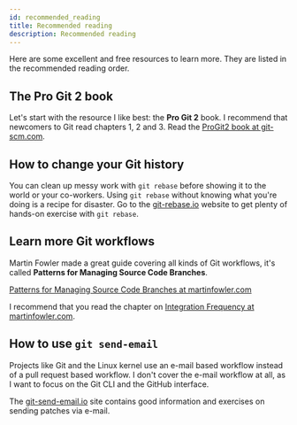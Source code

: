 ```yaml
---
id: recommended_reading
title: Recommended reading
description: Recommended reading
---
```


Here are some excellent and free resources to learn more.
They are listed in the recommended reading order.

## The Pro Git 2 book

Let's start with the resource I like best: the **Pro Git 2** book.
I recommend that newcomers to Git read chapters 1, 2 and 3.
Read the [ProGit2 book at git-scm.com](https://git-scm.com/book/en/v2).

## How to change your Git history

You can clean up messy work with `git rebase` before showing it to the world or your co-workers.
Using `git rebase` without knowing what you're doing is a recipe for disaster.
Go to the [git-rebase.io](https://git-rebase.io/) website to get plenty of hands-on exercise with `git rebase`.

## Learn more Git workflows

Martin Fowler made a great guide covering all kinds of Git workflows, it's called **Patterns for Managing Source Code Branches**.

[Patterns for Managing Source Code Branches at martinfowler.com](https://martinfowler.com/articles/branching-patterns.html)

I recommend that you read the chapter on [Integration Frequency at martinfowler.com](https://martinfowler.com/articles/branching-patterns.html#integration-frequency).

## How to use `git send-email`

Projects like Git and the Linux kernel use an e-mail based workflow instead of a pull request based workflow.
I don't cover the e-mail workflow at all, as I want to focus on the Git CLI and the GitHub interface.

The [git-send-email.io](https://git-send-email.io/) site contains good information and exercises on sending patches via e-mail.
